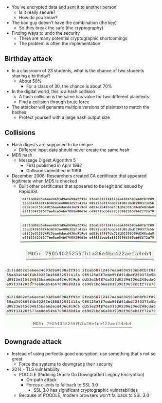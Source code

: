- You've encrypted data and sent it to another person
	- Is it really secure?
	- How do you know?
- The bad guy doesn't have the combination (the key)
	- So they break the safe (the cryptography)
- Finding ways to undo the security
	- There are many potential cryptographic shortcomings
	- The problem is often the implementation

## Birthday attack
- In a classroom of 23 students, what is the chance of two students sharing a birthday?
	- About 50%
		- For a class of 30, the chance is about 70%
- In the digital world, this is a hash collision
	- A hash collision is the same has value for two different plaintexts
	- Find a collision through brute force
- The attacker will generate multiple versions of plaintext to match the hashes
	- Protect yourself with a large hash output size

## Collisions
- Hash digests are supposed to be unique
	- Different input data should never create the same hash
- MD5 hash
	- Message Digest Algorithm 5
		- First published in April 1992
		- Collisions identified in 1996
- December 2008: Researchers created CA certificate that appeared legitimate when MD5 is checked
	- Built other certificates that appeared to be legit and issued by RapidSSL
![](../Images/240509-72.png)

![](../Images/240509-73.png)

## Downgrade attack
- Instead of using perfectly good encryption, use something that's not so great
	- Force the systems to downgrade their security
- 2014 - TLS vulnerability
	- POODLE (Padding Oracle On Downgraded Legacy Encryption)
		- On-path attack
		- Forces clients to fallback to SSL 3.0
			- SSL 3.0 has significant cryptographic vulnerabilities
	- Because of POODLE, modern browsers won't fallback to SSL 3.0

